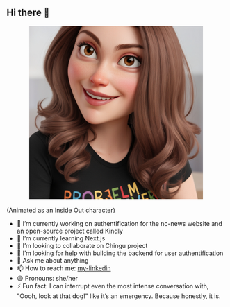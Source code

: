 ## Hi there 👋

 
<p align="center">
  <img src="/Leonardo_Phoenix_Create_a_character_taking_my_face_as_a_refere_2.jpg" alt="AI-generated profile picture" width="400" height="400"/>
  <p>(Animated as an Inside Out character)</p>
</p>


- 🔭 I’m currently working on authentification for the nc-news website and an open-source project called Kindly
- 🌱 I’m currently learning Next.js
- 👯 I’m looking to collaborate on Chingu project 
- 🤔 I’m looking for help with building the backend for user authentification
- 💬 Ask me about anything
- 📫 How to reach me: [my-linkedin](https://www.linkedin.com/in/anna-veselova-3640752a0/)
- 😄 Pronouns: she/her 
- ⚡ Fun fact: I can interrupt even the most intense conversation with, "Oooh, look at that dog!" like it’s an emergency. Because honestly, it is.

